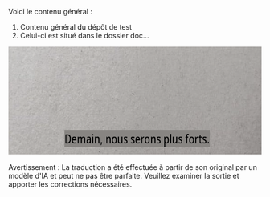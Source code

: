 Voici le contenu général :
1. Contenu général du dépôt de test
2. Celui-ci est situé dans le dossier doc...

![korean](/docs/translated_images/bicycle.94959cf78dd2f1df737c95f6eef11b38355dd37c86014550ed0331b78cf1cbc5.fr.png)


Avertissement : La traduction a été effectuée à partir de son original par un modèle d'IA et peut ne pas être parfaite. Veuillez examiner la sortie et apporter les corrections nécessaires.